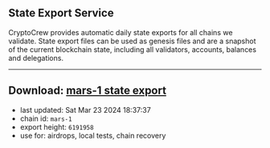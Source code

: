 ## State Export Service
CryptoCrew provides automatic daily state exports for all chains we validate. State export files can be used as genesis files and are a snapshot of the current blockchain state, including all validators, accounts, balances and delegations.

---
**Download: [mars-1 state export](https://dl-eu2.ccvalidators.com/SERVICE/mars/mars-1_export_6191958.json)**
---

- last updated: Sat Mar 23 2024 18:37:37
- chain id: `mars-1`
- export height: `6191958`
- use for: airdrops, local tests, chain recovery
